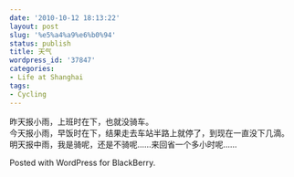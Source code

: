 ```yaml
---
date: '2010-10-12 18:13:22'
layout: post
slug: '%e5%a4%a9%e6%b0%94'
status: publish
title: 天气
wordpress_id: '37847'
categories:
- Life at Shanghai
tags:
- Cycling
---
```


昨天报小雨，上班时在下，也就没骑车。  
今天报小雨，早饭时在下，结果走去车站半路上就停了，到现在一直没下几滴。  
明天报中雨，我是骑呢，还是不骑呢……来回省一个多小时呢……




Posted with WordPress for BlackBerry.
